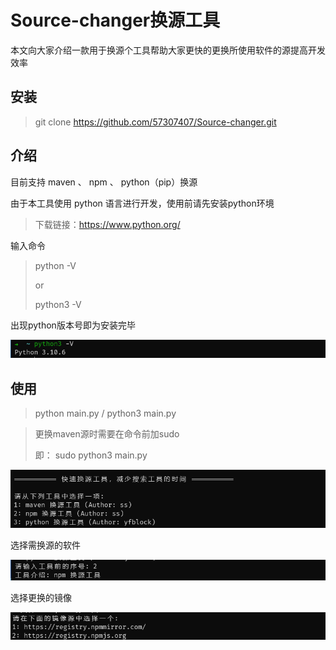 # Source-changer换源工具

本文向大家介绍一款用于换源个工具帮助大家更快的更换所使用软件的源提高开发效率

## 安装

> git clone https://github.com/57307407/Source-changer.git

## 介绍

目前支持 maven 、 npm  、 python（pip）换源

由于本工具使用 python 语言进行开发，使用前请先安装python环境

> 下载链接：https://www.python.org/

输入命令

> python -V
>
> or 
>
> python3 -V

出现python版本号即为安装完毕

![python版本](img\python版本.png)

## 使用

> python main.py  /  python3 main.py

> 更换maven源时需要在命令前加sudo  
>
> 即： sudo  python3 main.py

![Source-changer_主页面](img\Source-changer_主页面.png)

选择需换源的软件

![Source-changer_软件选择](img\Source-changer_软件选择.png)

选择更换的镜像

![Source-changer_镜像选择](img\Source-changer_镜像选择.png)

